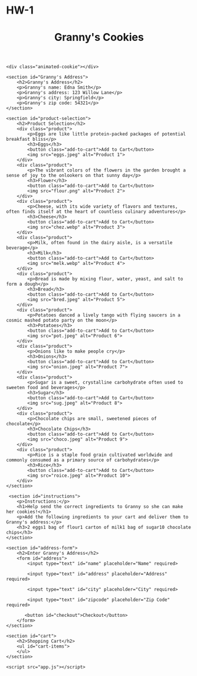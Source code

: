 # HW-1
<!DOCTYPE html>
<html lang="en">
<head>
    <meta charset="UTF-8">
    <meta name="viewport" content="width=device-width, initial-scale=1.0">
    <link rel="stylesheet" href="main.css">
    <title>Granny's Cookies</title>
</head>
<body>
    <header>
        <h1>Granny's Cookies</h1>
    </header>

    <div class="animated-cookie"></div>

    <section id="Granny's Address">
        <h2>Granny's Address</h2>
        <p>Granny's name: Edna Smith</p>
        <p>Granny's address: 123 Willow Lane</p>
        <p>Granny's city: Springfield</p>
        <p>Granny's zip code: 54321</p>
    </section>

    <section id="product-selection">
        <h2>Product Selection</h2>
        <div class="product">
            <p>Eggs are like little protein-packed packages of potential breakfast bliss</p>
            <h3>Eggs</h3>
            <button class="add-to-cart">Add to Cart</button>
            <img src="eggs.jpeg" alt="Product 1">
        </div>
        <div class="product">
            <p>The vibrant colors of the flowers in the garden brought a sense of joy to the onlookers on that sunny day</p>
            <h3>Flower</h3>
            <button class="add-to-cart">Add to Cart</button>
            <img src="flour.png" alt="Product 2">
        </div>
        <div class="product">
            <p>Cheese, with its wide variety of flavors and textures, often finds itself at the heart of countless culinary adventures</p>
            <h3>Cheese</h3>
            <button class="add-to-cart">Add to Cart</button>
            <img src="chez.webp" alt="Product 3">
        </div>
        <div class="product">
            <p>Milk, often found in the dairy aisle, is a versatile beverage</p>
            <h3>Milk</h3>
            <button class="add-to-cart">Add to Cart</button>
            <img src="melk.webp" alt="Product 4">
        </div>
        <div class="product">
            <p>Bread is made by mixing flour, water, yeast, and salt to form a dough</p>
            <h3>Bread</h3>
            <button class="add-to-cart">Add to Cart</button>
            <img src="bred.jpeg" alt="Product 5">
        </div>
        <div class="product">
            <p>Potatoes danced a lively tango with flying saucers in a cosmic mashed potato party on the moon</p>
            <h3>Potatoes</h3>
            <button class="add-to-cart">Add to Cart</button>
            <img src="pot.jpeg" alt="Product 6">
        </div>
        <div class="product">
            <p>Onions like to make people cry</p>
            <h3>Onions</h3>
            <button class="add-to-cart">Add to Cart</button>
            <img src="onion.jpeg" alt="Product 7">
        </div>
        <div class="product">
            <p>Sugar is a sweet, crystalline carbohydrate often used to sweeten food and beverages</p>
            <h3>Sugar</h3>
            <button class="add-to-cart">Add to Cart</button>
            <img src="sug.jpeg" alt="Product 8">
        </div>
        <div class="product">
            <p>Chocolate chips are small, sweetened pieces of chocolate</p>
            <h3>Chocolate Chips</h3>
            <button class="add-to-cart">Add to Cart</button>
            <img src="choco.jpeg" alt="Product 9">
        </div>
        <div class="product">
            <p>Rice is a staple food grain cultivated worldwide and commonly consumed as a primary source of carbohydrates</p>
            <h3>Rice</h3>
            <button class="add-to-cart">Add to Cart</button>
            <img src="roice.jpeg" alt="Product 10">
        </div>
    </section>

     <section id="instructions">
        <p>Instructions:</p>
        <h1>Help send the correct ingredients to Granny so she can make her cookies!</h1>
        <p>Add the following ingredients to your cart and deliver them to Granny's address:</p>
        <h3>2 eggs1 bag of flour1 carton of milk1 bag of sugar10 chocolate chips</h3>
    </section>

    <section id="address-form">
        <h2>Enter Granny's Address</h2>
        <form id="address">
            <input type="text" id="name" placeholder="Name" required>

            <input type="text" id="address" placeholder="Address" required>

            <input type="text" id="city" placeholder="City" required>

            <input type="text" id="zipcode" placeholder="Zip Code" required>

           <button id="checkout">Checkout</button>
        </form>
    </section>

    <section id="cart">
        <h2>Shopping Cart</h2>
        <ul id="cart-items">
        </ul>
    </section>

    <script src="app.js"></script>
</body>
</html>


